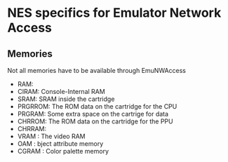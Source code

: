 # NES specifics for Emulator Network Access

## Memories

Not all memories have to be available through EmuNWAccess

* RAM:
* CIRAM: Console-Internal RAM
* SRAM: SRAM inside the cartridge
* PRGRROM: The ROM data on the cartridge for the CPU
* PRGRAM: Some extra space on the cartrige for data
* CHRROM: The ROM data on the cartridge for the PPU
* CHRRAM: 
* VRAM : The video RAM
* OAM : bject attribute memory
* CGRAM : Color palette memory